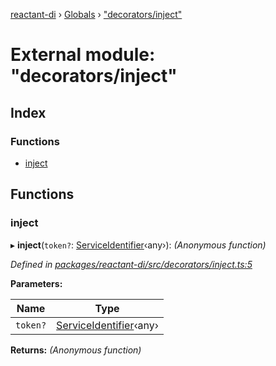 [reactant-di](../README.md) › [Globals](../globals.md) › ["decorators/inject"](_decorators_inject_.md)

# External module: "decorators/inject"

## Index

### Functions

* [inject](_decorators_inject_.md#inject)

## Functions

###  inject

▸ **inject**(`token?`: [ServiceIdentifier](_interfaces_.md#serviceidentifier)‹any›): *(Anonymous function)*

*Defined in [packages/reactant-di/src/decorators/inject.ts:5](https://github.com/unadlib/reactant/blob/2a94e2e/packages/reactant-di/src/decorators/inject.ts#L5)*

**Parameters:**

Name | Type |
------ | ------ |
`token?` | [ServiceIdentifier](_interfaces_.md#serviceidentifier)‹any› |

**Returns:** *(Anonymous function)*
